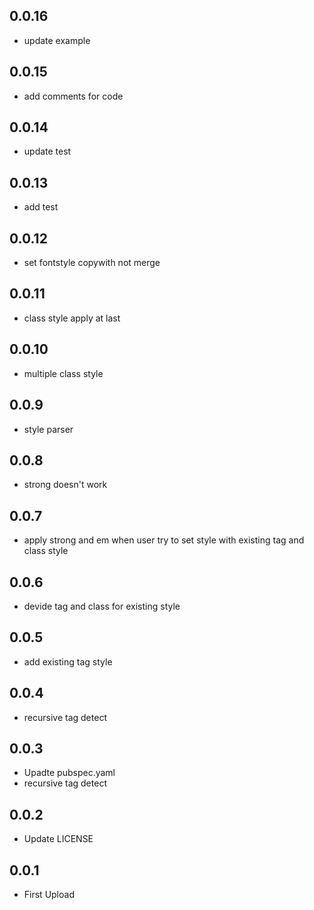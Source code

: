 ## 0.0.16

- update example

## 0.0.15

- add comments for code

## 0.0.14

- update test

## 0.0.13

- add test

## 0.0.12

- set fontstyle copywith not merge

## 0.0.11

- class style apply at last

## 0.0.10

- multiple class style

## 0.0.9

- style parser

## 0.0.8

- strong doesn't work

## 0.0.7

- apply strong and em when user try to set style with existing tag and class style

## 0.0.6

- devide tag and class for existing style

## 0.0.5

- add existing tag style

## 0.0.4

- recursive tag detect

## 0.0.3

- Upadte pubspec.yaml
- recursive tag detect

## 0.0.2

- Update LICENSE

## 0.0.1

- First Upload

